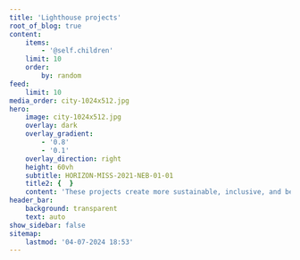 ```yaml
---
title: 'Lighthouse projects'
root_of_blog: true
content:
    items:
        - '@self.children'
    limit: 10
    order:
        by: random
feed:
    limit: 10
media_order: city-1024x512.jpg
hero:
    image: city-1024x512.jpg
    overlay: dark
    overlay_gradient:
        - '0.8'
        - '0.1'
    overlay_direction: right
    height: 60vh
    subtitle: HORIZON-MISS-2021-NEB-01-01
    title2: {  }
    content: 'These projects create more sustainable, inclusive, and beautiful spaces in 13 locations across the European Union and beyond, and involve citizens in the green transition at the local level.'
header_bar:
    background: transparent
    text: auto
show_sidebar: false
sitemap:
    lastmod: '04-07-2024 18:53'
---
```


